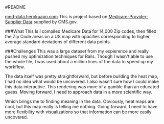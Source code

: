 #README

<a href="http://www.med-data.herokuapp.com">med-data.herokuapp.com</a>
This is project based on <a href="www.cms.gov/Research-Statistics-Data-and-Systems/Statistics-Trends-and-Reports/Medicare-Provider-Charge-Data/Physician-and-Other-Supplier.html">Medicare-Provider-Supplier Data</a> supplied by CMS.gov.

###What This Is
I compiled Medicare Data for 14,000 Zip codes, then filled the Zip Code areas on a US map with opacities corresponding to higher average standard deviations of different data points.    

###Challenges
This was a large dataset from my expierence and really pushed my optimization techniques for Rails.  Though I wasn't able to use the whole file, I was used about a million lines of the data to speed up my workflow.  

The data itself was pretty straightforward, but before building the heat map, I had no idea what would be uncovered.  I also wasn’t sure how I could make this data interactive.  This rendering was more of a gamble than an educated guess.  Moving forward, I need to approach data in a more scientific way. 

Which brings me to finding meaning in the data.  Obviously, heat maps are cool, but this map really is telling me nothing. Going forward, I need to have more flexibility with visualizations so that information can be more easily uncovered.  
